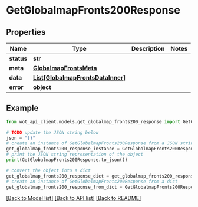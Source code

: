 # GetGlobalmapFronts200Response


## Properties

Name | Type | Description | Notes
------------ | ------------- | ------------- | -------------
**status** | **str** |  | 
**meta** | [**GlobalmapFrontsMeta**](GlobalmapFrontsMeta.md) |  | 
**data** | [**List[GlobalmapFrontsDataInner]**](GlobalmapFrontsDataInner.md) |  | 
**error** | **object** |  | 

## Example

```python
from wot_api_client.models.get_globalmap_fronts200_response import GetGlobalmapFronts200Response

# TODO update the JSON string below
json = "{}"
# create an instance of GetGlobalmapFronts200Response from a JSON string
get_globalmap_fronts200_response_instance = GetGlobalmapFronts200Response.from_json(json)
# print the JSON string representation of the object
print(GetGlobalmapFronts200Response.to_json())

# convert the object into a dict
get_globalmap_fronts200_response_dict = get_globalmap_fronts200_response_instance.to_dict()
# create an instance of GetGlobalmapFronts200Response from a dict
get_globalmap_fronts200_response_from_dict = GetGlobalmapFronts200Response.from_dict(get_globalmap_fronts200_response_dict)
```
[[Back to Model list]](../README.md#documentation-for-models) [[Back to API list]](../README.md#documentation-for-api-endpoints) [[Back to README]](../README.md)


